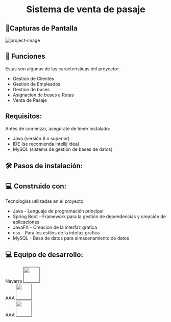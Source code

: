 <h1 align="center" id="title">Sistema de venta de pasaje</h1>

<h2>💖Capturas de Pantalla</h2>
<img src="https://drive.google.com/file/d/13LsiHf-uLq0zK2-FVy3KkxN9AWTpNHGA/view?usp=drive_link" alt="project-image">

<h2>🧐 Funciones</h2>

Estas son algunas de las características del proyecto::

*   Gestion de Clientes
*   Gestion de Empleados
*   Gestion de buses
*   Asignacion de buses a Rutas
*   Venta de Pasaje


<h2>Requisitos:</h2>
Antes de comenzar, asegúrate de tener instalado:

*   Java (versión 8 o superior)
*   IDE (se recomienda intellij idea)
*   MySQL (sistema de gestión de bases de datos)

<h2>🛠️ Pasos de instalación:</h2>




<h2>💻 Construido con: </h2>

Tecnologías utilizadas en el proyecto:
*   Java - Lenguaje de programación principal
*   Spring Boot - Framework para la gestión de dependencias y creación de aplicaciones
*   JavaFX - Creacion de la interfaz gráfica
*   css - Para los estilos de la intefaz grafica
*   MySQL - Base de datos para almacenamiento de datos

<h2>💻 Equipo de desarrollo: </h2>
Navarro  <a href=""> <img style="width: 50px; min-width: 50px" src="https://blog.b2bstack.com.br/wp-content/uploads/2022/11/LinkedIn-simbolo.jpg"></a><br>
AAA  <a href=""> <img style="width: 50px; min-width: 50px" src="https://blog.b2bstack.com.br/wp-content/uploads/2022/11/LinkedIn-simbolo.jpg"></a><br>
AAA <a href=""> <img style="width: 50px; min-width: 50px" src="https://blog.b2bstack.com.br/wp-content/uploads/2022/11/LinkedIn-simbolo.jpg"></a><br>
